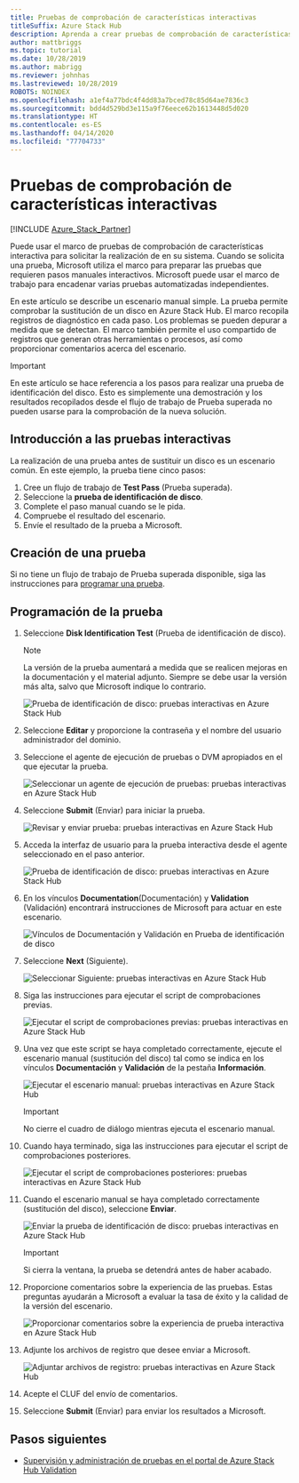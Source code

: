 ```yaml
---
title: Pruebas de comprobación de características interactivas
titleSuffix: Azure Stack Hub
description: Aprenda a crear pruebas de comprobación de características interactivas para Azure Stack Hub con validación como servicio.
author: mattbriggs
ms.topic: tutorial
ms.date: 10/28/2019
ms.author: mabrigg
ms.reviewer: johnhas
ms.lastreviewed: 10/28/2019
ROBOTS: NOINDEX
ms.openlocfilehash: a1ef4a77bdc4f4dd83a7bced78c85d64ae7836c3
ms.sourcegitcommit: bdd4d529bd3e115a9f76eece62b1613448d5d020
ms.translationtype: HT
ms.contentlocale: es-ES
ms.lasthandoff: 04/14/2020
ms.locfileid: "77704733"
---
```

# <a name="interactive-feature-verification-testing"></a>Pruebas de comprobación de características interactivas  

[!INCLUDE [Azure_Stack_Partner](./includes/azure-stack-partner-appliesto.md)]

Puede usar el marco de pruebas de comprobación de características interactiva para solicitar la realización de en su sistema. Cuando se solicita una prueba, Microsoft utiliza el marco para preparar las pruebas que requieren pasos manuales interactivos. Microsoft puede usar el marco de trabajo para encadenar varias pruebas automatizadas independientes.

En este artículo se describe un escenario manual simple. La prueba permite comprobar la sustitución de un disco en Azure Stack Hub. El marco recopila registros de diagnóstico en cada paso. Los problemas se pueden depurar a medida que se detectan. El marco también permite el uso compartido de registros que generan otras herramientas o procesos, así como proporcionar comentarios acerca del escenario.

> [!Important]  
> En este artículo se hace referencia a los pasos para realizar una prueba de identificación del disco. Esto es simplemente una demostración y los resultados recopilados desde el flujo de trabajo de Prueba superada no pueden usarse para la comprobación de la nueva solución.

## <a name="overview-of-interactive-testing"></a>Introducción a las pruebas interactivas

La realización de una prueba antes de sustituir un disco es un escenario común. En este ejemplo, la prueba tiene cinco pasos:

1. Cree un flujo de trabajo de **Test Pass** (Prueba superada).
2. Seleccione la **prueba de identificación de disco**.
3. Complete el paso manual cuando se le pida.
4. Compruebe el resultado del escenario.
5. Envíe el resultado de la prueba a Microsoft.

## <a name="create-a-new-test-pass"></a>Creación de una prueba

Si no tiene un flujo de trabajo de Prueba superada disponible, siga las instrucciones para [programar una prueba](azure-stack-vaas-schedule-test-pass.md).

## <a name="schedule-the-test"></a>Programación de la prueba

1. Seleccione **Disk Identification Test**  (Prueba de identificación de disco).

    > [!Note]  
    > La versión de la prueba aumentará a medida que se realicen mejoras en la documentación y el material adjunto. Siempre se debe usar la versión más alta, salvo que Microsoft indique lo contrario.

    ![Prueba de identificación de disco: pruebas interactivas en Azure Stack Hub](media/azure-stack-vaas-interactive-feature-verification/image4.png)

2. Seleccione **Editar** y proporcione la contraseña y el nombre del usuario administrador del dominio.

3. Seleccione el agente de ejecución de pruebas o DVM apropiados en el que ejecutar la prueba.

    ![Seleccionar un agente de ejecución de pruebas: pruebas interactivas en Azure Stack Hub](media/azure-stack-vaas-interactive-feature-verification/image5.png)

4. Seleccione **Submit** (Enviar) para iniciar la prueba.

    ![Revisar y enviar prueba: pruebas interactivas en Azure Stack Hub](media/azure-stack-vaas-interactive-feature-verification/image6.png)

5. Acceda la interfaz de usuario para la prueba interactiva desde el agente seleccionado en el paso anterior.

    ![Prueba de identificación de disco: pruebas interactivas en Azure Stack Hub](media/azure-stack-vaas-interactive-feature-verification/image8.png)

6. En los vínculos **Documentation**(Documentación) y **Validation** (Validación) encontrará instrucciones de Microsoft para actuar en este escenario.

    ![Vínculos de Documentación y Validación en Prueba de identificación de disco](media/azure-stack-vaas-interactive-feature-verification/image9.png)

7. Seleccione **Next** (Siguiente).

    ![Seleccionar Siguiente: pruebas interactivas en Azure Stack Hub](media/azure-stack-vaas-interactive-feature-verification/image10.png)

8. Siga las instrucciones para ejecutar el script de comprobaciones previas.

    ![Ejecutar el script de comprobaciones previas: pruebas interactivas en Azure Stack Hub](media/azure-stack-vaas-interactive-feature-verification/image11.png)

9. Una vez que este script se haya completado correctamente, ejecute el escenario manual (sustitución del disco) tal como se indica en los vínculos **Documentación** y **Validación** de la pestaña **Información**.

    ![Ejecutar el escenario manual: pruebas interactivas en Azure Stack Hub](media/azure-stack-vaas-interactive-feature-verification/image12.png)

    > [!Important]  
    > No cierre el cuadro de diálogo mientras ejecuta el escenario manual.

10. Cuando haya terminado, siga las instrucciones para ejecutar el script de comprobaciones posteriores.

    ![Ejecutar el script de comprobaciones posteriores: pruebas interactivas en Azure Stack Hub](media/azure-stack-vaas-interactive-feature-verification/image13.png)

11. Cuando el escenario manual se haya completado correctamente (sustitución del disco), seleccione **Enviar**.

    ![Enviar la prueba de identificación de disco: pruebas interactivas en Azure Stack Hub](media/azure-stack-vaas-interactive-feature-verification/image14.png)

    > [!Important]  
    > Si cierra la ventana, la prueba se detendrá antes de haber acabado.

12. Proporcione comentarios sobre la experiencia de las pruebas. Estas preguntas ayudarán a Microsoft a evaluar la tasa de éxito y la calidad de la versión del escenario.

    ![Proporcionar comentarios sobre la experiencia de prueba interactiva en Azure Stack Hub](media/azure-stack-vaas-interactive-feature-verification/image15.png)

13. Adjunte los archivos de registro que desee enviar a Microsoft.

    ![Adjuntar archivos de registro: pruebas interactivas en Azure Stack Hub](media/azure-stack-vaas-interactive-feature-verification/image16.png)

14. Acepte el CLUF del envío de comentarios.

15. Seleccione **Submit** (Enviar) para enviar los resultados a Microsoft.

## <a name="next-steps"></a>Pasos siguientes

- [Supervisión y administración de pruebas en el portal de Azure Stack Hub Validation](azure-stack-vaas-monitor-test.md)
